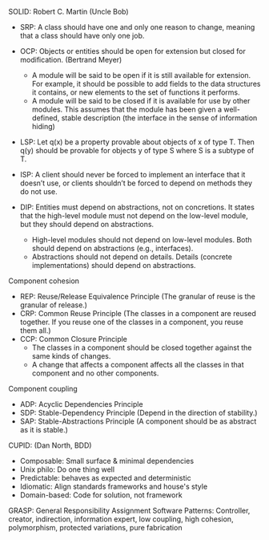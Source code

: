 SOLID: Robert C. Martin (Uncle Bob)   
* SRP: A class should have one and only one reason to change, meaning that a class should have only one job.  
* OCP: Objects or entities should be open for extension but closed for modification. (Bertrand Meyer)
  - A module will be said to be open if it is still available for extension. For example, it should be possible to add fields to the data structures it contains, or new elements to the set of functions it performs.
  - A module will be said to be closed if it is available for use by other modules. This assumes that the module has been given a well-defined, stable description (the interface in the sense of information hiding)

* LSP: Let q(x) be a property provable about objects of x of type T. Then q(y) should be provable for objects y of type S where S is a subtype of T.  
* ISP: A client should never be forced to implement an interface that it doesn’t use, or clients shouldn’t be forced to depend on methods they do not use.  
* DIP: Entities must depend on abstractions, not on concretions. It states that the high-level module must not depend on the low-level module, but they should depend on abstractions.
  - High-level modules should not depend on low-level modules. Both should depend on abstractions (e.g., interfaces).
  - Abstractions should not depend on details. Details (concrete implementations) should depend on abstractions.

Component cohesion
- REP: Reuse/Release Equivalence Principle (The granular of reuse is the granular of release.)
- CRP: Common Reuse Principle (The classes in a component are reused together. If you reuse one of the classes in a component, you reuse them all.)
- CCP: Common Closure Principle 
  * The classes in a component should be closed together against the same kinds of changes. 
  * A change that affects a component affects all the classes in that component and no other components.

Component coupling
- ADP: Acyclic Dependencies Principle
- SDP: Stable-Dependency Principle (Depend in the direction of stability.)
- SAP: Stable-Abstractions Principle (A component should be as abstract as it is stable.)


CUPID: (Dan North, BDD)   
* Composable: Small surface & minimal dependencies    
* Unix philo: Do one thing well   
* Predictable: behaves as expected and deterministic  
* Idiomatic: Align standards frameworks and house's style    
* Domain-based: Code for solution, not framework    

GRASP: General Responsibility Assignment Software Patterns: Controller, creator, indirection, information expert, low coupling, high cohesion, polymorphism, protected variations, pure fabrication
